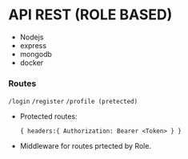 # API REST (ROLE BASED)

- Nodejs
- express
- mongodb
- docker

### Routes

`/login`
`/register`
`/profile (pretected)`

- Protected routes:

  `{ headers:{ Authorization: Bearer <Token> } }`

- Middleware for routes prtected by Role.
